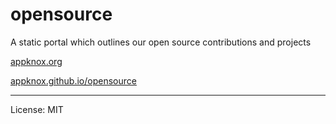 # opensource

A static portal which outlines our open source contributions and projects

[appknox.org](https://appknox.org)

[appknox.github.io/opensource](https://appknox.github.io/opensource)

---
License: MIT
